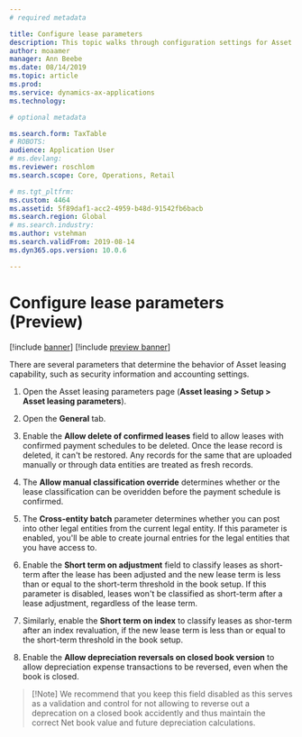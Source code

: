 ```yaml
---
# required metadata

title: Configure lease parameters
description: This topic walks through configuration settings for Asset leasing, such as security information and accounting settings.
author: moaamer
manager: Ann Beebe
ms.date: 08/14/2019
ms.topic: article
ms.prod: 
ms.service: dynamics-ax-applications
ms.technology: 

# optional metadata

ms.search.form: TaxTable
# ROBOTS: 
audience: Application User
# ms.devlang: 
ms.reviewer: roschlom
ms.search.scope: Core, Operations, Retail

# ms.tgt_pltfrm: 
ms.custom: 4464
ms.assetid: 5f89daf1-acc2-4959-b48d-91542fb6bacb
ms.search.region: Global
# ms.search.industry: 
ms.author: vstehman
ms.search.validFrom: 2019-08-14
ms.dyn365.ops.version: 10.0.6

---
```


# Configure lease parameters (Preview)

[!include [banner](../includes/banner.md)]
[!include [preview banner](../includes/preview-banner.md)]

There are several parameters that determine the behavior of Asset leasing capability, such as security information and accounting settings.

1.	Open the Asset leasing parameters page (**Asset leasing > Setup > Asset leasing parameters**).

2.	Open the **General** tab.

3.	Enable the **Allow delete of confirmed leases** field to allow leases with confirmed payment schedules to be deleted. Once the lease record is deleted, it can't be restored. Any records for the same that are uploaded manually or through data entities are treated as fresh records.

4.	The **Allow manual classification override** determines whether or the lease classification can be overidden before the payment schedule is confirmed.

5.	The **Cross-entity batch** parameter determines whether you can post into other legal entities from the current legal entity. If this parameter is enabled, you'll be able to create journal entries for the legal entities that you have access to.

6.	Enable the **Short term on adjustment** field to classify leases as short-term after the lease has been adjusted and the new lease term is less than or equal to the short-term threshold in the book setup. If this parameter is disabled, leases won't be classified as short-term after a lease adjustment, regardless of the lease term.

7.	Similarly, enable the **Short term on index** to classify leases as shor-term after an index revaluation, if the new lease term is less than or equal to the short-term threshold in the book setup.

8.	Enable the **Allow depreciation reversals on closed book version** to allow depreciation expense transactions to be reversed, even when the book is closed.
 	
 >  [!Note]
 >  We recommend that you keep this field disabled as this serves as a validation and control for not allowing to reverse out a deprecation on a closed book accidently and thus maintain the correct Net book value and future depreciation calculations.


